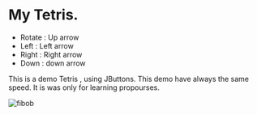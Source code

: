 # My Tetris. 

- Rotate : Up arrow
- Left : Left arrow
- Right : Right arrow
- Down : down arrow

This is a demo Tetris , using JButtons. This demo have always the same speed. It is was only for learning propourses.

![fibob](https://github.com/tsw1985/Tetris/blob/master/mainImage.png)
